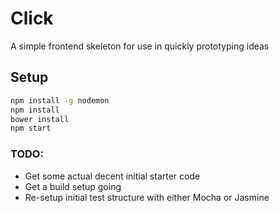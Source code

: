 # Click
A simple frontend skeleton for use in quickly prototyping ideas

## Setup
```bash
npm install -g nodemon
npm install
bower install
npm start
```

### TODO:
- Get some actual decent initial starter code
- Get a build setup going
- Re-setup initial test structure with either Mocha or Jasmine

